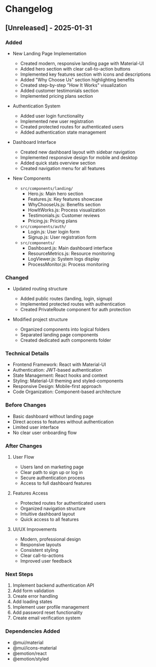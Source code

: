# Changelog

## [Unreleased] - 2025-01-31

### Added
- New Landing Page Implementation
  - Created modern, responsive landing page with Material-UI
  - Added hero section with clear call-to-action buttons
  - Implemented key features section with icons and descriptions
  - Added "Why Choose Us" section highlighting benefits
  - Created step-by-step "How It Works" visualization
  - Added customer testimonials section
  - Implemented pricing plans section

- Authentication System
  - Added user login functionality
  - Implemented new user registration
  - Created protected routes for authenticated users
  - Added authentication state management

- Dashboard Interface
  - Created new dashboard layout with sidebar navigation
  - Implemented responsive design for mobile and desktop
  - Added quick stats overview section
  - Created navigation menu for all features

- New Components
  - `src/components/landing/`
    - Hero.js: Main hero section
    - Features.js: Key features showcase
    - WhyChooseUs.js: Benefits section
    - HowItWorks.js: Process visualization
    - Testimonials.js: Customer reviews
    - Pricing.js: Pricing plans
  - `src/components/auth/`
    - Login.js: User login form
    - Signup.js: User registration form
  - `src/components/`
    - Dashboard.js: Main dashboard interface
    - ResourceMetrics.js: Resource monitoring
    - LogViewer.js: System logs display
    - ProcessMonitor.js: Process monitoring

### Changed
- Updated routing structure
  - Added public routes (landing, login, signup)
  - Implemented protected routes with authentication
  - Created PrivateRoute component for auth protection

- Modified project structure
  - Organized components into logical folders
  - Separated landing page components
  - Created dedicated auth components folder

### Technical Details
- Frontend Framework: React with Material-UI
- Authentication: JWT-based authentication
- State Management: React hooks and context
- Styling: Material-UI theming and styled-components
- Responsive Design: Mobile-first approach
- Code Organization: Component-based architecture

### Before Changes
- Basic dashboard without landing page
- Direct access to features without authentication
- Limited user interface
- No clear user onboarding flow

### After Changes
1. User Flow
   - Users land on marketing page
   - Clear path to sign up or log in
   - Secure authentication process
   - Access to full dashboard features

2. Features Access
   - Protected routes for authenticated users
   - Organized navigation structure
   - Intuitive dashboard layout
   - Quick access to all features

3. UI/UX Improvements
   - Modern, professional design
   - Responsive layouts
   - Consistent styling
   - Clear call-to-actions
   - Improved user feedback

### Next Steps
1. Implement backend authentication API
2. Add form validation
3. Create error handling
4. Add loading states
5. Implement user profile management
6. Add password reset functionality
7. Create email verification system

### Dependencies Added
- @mui/material
- @mui/icons-material
- @emotion/react
- @emotion/styled
